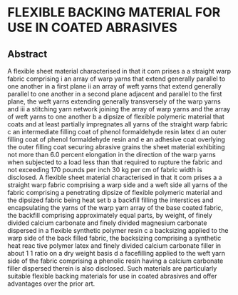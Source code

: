 # FLEXIBLE BACKING MATERIAL FOR USE IN COATED ABRASIVES

## Abstract
A flexible sheet material characterised in that it com prises a a straight warp fabric comprising i an array of warp yarns that extend generally parallel to one another in a first plane ii an array of weft yarns that extend generally parallel to one another in a second plane adjacent and parallel to the first plane, the weft yarns extending generally transversely of the warp yarns and iii a stitching yarn network joining the array of warp yarns and the array of weft yarns to one another b a dipsize of flexible polymeric material that coats and at least partially impregnates all yarns of the straight warp fabric c an intermediate filling coat of phenol formaldehyde resin latex d an outer filling coat of phenol formaldehyde resin and e an adhesive coat overlying the outer filling coat securing abrasive grains the sheet material exhibiting not more than 6.0 percent elongation in the direction of the warp yarns when subjected to a load less than that required to rupture the fabric and not exceeding 170 pounds per inch 30 kg per cm of fabric width is disclosed. A flexible sheet material characterised in that it com prises a a straight warp fabric comprising a warp side and a weft side all yarns of the fabric comprising a penetrating dipsize of flexible polymeric material and the dipsized fabric being heat set b a backfill filling the interstices and encapsulating the yarns of the warp yarn array of the base coated fabric, the backfill comprising approximately equal parts, by weight, of finely divided calcium carbonate and finely divided magnesium carbonate dispersed in a flexible synthetic polymer resin c a backsizing applied to the warp side of the back filled fabric, the backsizing comprising a synthetic heat reac tive polymer latex and finely divided calcium carbonate filler in about 1 1 ratio on a dry weight basis d a facefilling applied to the weft yarn side of the fabric comprising a phenolic resin having a calcium carbonate filler dispersed therein is also disclosed. Such materials are particularly suitable flexible backing materials for use in coated abrasives and offer advantages over the prior art.
